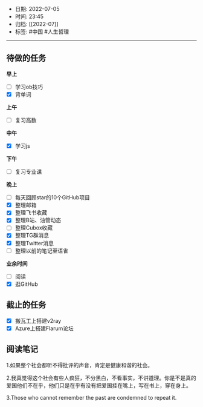 - 日期: 2022-07-05
- 时间: 23:45
- 归档: [[2022-07]]
- 标签: #中国 #人生哲理 
---

## 待做的任务

**早上**

- [ ] 学习ob技巧
- [x] 背单词

**上午**

- [ ] 复习高数

**中午**

- [x] 学习js

**下午**

- [ ] 复习专业课

**晚上**

- [ ] 每天回顾star的10个GitHub项目
- [x] 整理邮箱
- [x] 整理飞书收藏
- [x] 整理B站、油管动态
- [ ] 整理Cubox收藏
- [x] 整理TG群消息
- [x] 整理Twitter消息
- [ ] 整理以前的笔记至语雀

**业余时间**

- [ ] 阅读 
- [x] 逛GitHub

## 截止的任务

- [x] 搬瓦工上搭建v2ray
- [x] Azure上搭建Flarum论坛

## 阅读笔记

1.如果整个社会都听不得批评的声音，肯定是健康和谐的社会。

2.我真觉得这个社会有些人疯狂，不分黑白，不看事实，不讲道理。你是不是真的爱国他们不在乎，他们只是在乎有没有把爱国挂在嘴上，写在书上，穿在身上。

3.Those who cannot remember the past are condemned to repeat it.

